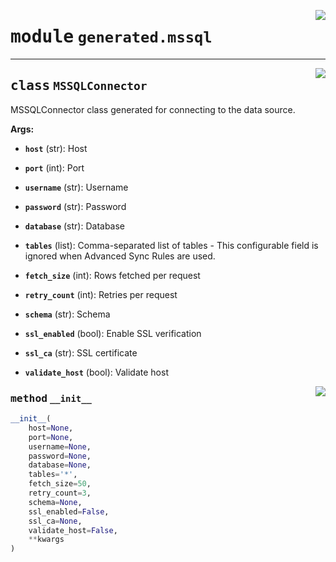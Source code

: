 <!-- markdownlint-disable -->

<a href="../../package/generated/mssql.py#L0"><img align="right" style="float:right;" src="https://img.shields.io/badge/-source-cccccc?style=flat-square"></a>

# <kbd>module</kbd> `generated.mssql`






---

<a href="../../package/generated/mssql.py#L14"><img align="right" style="float:right;" src="https://img.shields.io/badge/-source-cccccc?style=flat-square"></a>

## <kbd>class</kbd> `MSSQLConnector`
MSSQLConnector class generated for connecting to the data source. 



**Args:**
 


 - <b>`host`</b> (str):  Host 


 - <b>`port`</b> (int):  Port 


 - <b>`username`</b> (str):  Username 


 - <b>`password`</b> (str):  Password 


 - <b>`database`</b> (str):  Database 


 - <b>`tables`</b> (list):  Comma-separated list of tables 
        - This configurable field is ignored when Advanced Sync Rules are used. 


 - <b>`fetch_size`</b> (int):  Rows fetched per request 


 - <b>`retry_count`</b> (int):  Retries per request 


 - <b>`schema`</b> (str):  Schema 


 - <b>`ssl_enabled`</b> (bool):  Enable SSL verification 


 - <b>`ssl_ca`</b> (str):  SSL certificate 


 - <b>`validate_host`</b> (bool):  Validate host 

<a href="../../package/generated/mssql.py#L47"><img align="right" style="float:right;" src="https://img.shields.io/badge/-source-cccccc?style=flat-square"></a>

### <kbd>method</kbd> `__init__`

```python
__init__(
    host=None,
    port=None,
    username=None,
    password=None,
    database=None,
    tables='*',
    fetch_size=50,
    retry_count=3,
    schema=None,
    ssl_enabled=False,
    ssl_ca=None,
    validate_host=False,
    **kwargs
)
```









